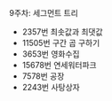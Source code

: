 9주차: 세그먼트 트리 <br>
- 2357번 최솟값과 최댓값 <br> 
- 11505번 구간 곱 구하기 <br>
- 3653번 영화수집 <br>
- 15678번 연세워터파크 <br>
- 7578번 공장 <br>
- 2243번 사탕상자 <br>
